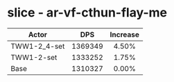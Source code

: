 # slice - ar-vf-cthun-flay-me
| Actor | DPS | Increase |
|---|:---:|:---:|
|TWW1-2_4-set|1369349|4.50%|
|TWW1-2-set|1333252|1.75%|
|Base|1310327|0.00%|
